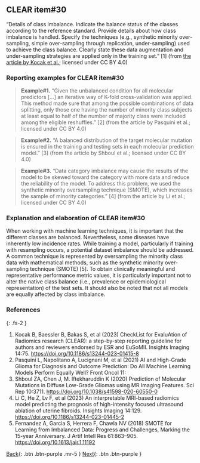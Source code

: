 ## CLEAR item#30


“Details of class imbalance. Indicate the balance status of the classes according to the reference standard. Provide details about how class imbalance is handled. Specify the techniques (e.g., synthetic minority over-sampling, simple over-sampling through replication, under-sampling) used to achieve the class balance. Clearly state these data augmentation and under-sampling strategies are applied only in the training set.” [1] (from [the article by Kocak et al.](https://insightsimaging.springeropen.com/articles/10.1186/s13244-023-01415-8); licensed under CC BY 4.0)


### Reporting examples for CLEAR item#30

> **Example#1.** “Given the unbalanced condition for all molecular predictors […] an iterative way of K-fold cross-validation was applied. This method made sure that among the possible combinations of data splitting, only those one having the number of minority class subjects at least equal to half of the number of majority class were included among the eligible reshuffles.” [2] (from the article by Pasquini et al.; licensed under CC BY 4.0)

> **Example#2.** “A balanced distribution of the target molecular mutation is ensured in the training and testing sets in each molecular prediction model.” [3] (from the article by Shboul et al.; licensed under CC BY 4.0)

> **Example#3.** “Data category imbalance may cause the results of the model to be skewed toward the category with more data and reduce the reliability of the model. To address this problem, we used the synthetic minority oversampling technique (SMOTE), which increases the sample of minority categories.” [4] (from the article by Li et al.; licensed under CC BY 4.0)

### Explanation and elaboration of CLEAR item#30

When working with machine learning techniques, it is important that the different classes are balanced. Nevertheless, some diseases have inherently low incidence rates. While training a model, particularly if training with resampling occurs, a potential dataset imbalance should be addressed. A common technique is represented by oversampling the minority class data with mathematical methods, such as the synthetic minority over-sampling technique (SMOTE) [5]. To obtain clinically meaningful and representative performance metric values, it is particularly important not to alter the native class balance (i.e., prevalence or epidemiological representation) of the test sets. It should also be noted that not all models are equally affected by class imbalance.

### References

{: .fs-2 }

1. 	Kocak B, Baessler B, Bakas S, et al (2023) CheckList for EvaluAtion of Radiomics research (CLEAR): a step-by-step reporting guideline for authors and reviewers endorsed by ESR and EuSoMII. Insights Imaging 14:75. https://doi.org/10.1186/s13244-023-01415-8
2. 	Pasquini L, Napolitano A, Lucignani M, et al (2021) AI and High-Grade Glioma for Diagnosis and Outcome Prediction: Do All Machine Learning Models Perform Equally Well? Front Oncol 11:
3. 	Shboul ZA, Chen J, M. Iftekharuddin K (2020) Prediction of Molecular Mutations in Diffuse Low-Grade Gliomas using MR Imaging Features. Sci Rep 10:3711. https://doi.org/10.1038/s41598-020-60550-0
4. 	Li C, He Z, Lv F, et al (2023) An interpretable MRI-based radiomics model predicting the prognosis of high-intensity focused ultrasound ablation of uterine fibroids. Insights Imaging 14:129. https://doi.org/10.1186/s13244-023-01445-2
5. 	Fernandez A, Garcia S, Herrera F, Chawla NV (2018) SMOTE for Learning from Imbalanced Data: Progress and Challenges, Marking the 15-year Anniversary. J Artif Intell Res 61:863–905. https://doi.org/10.1613/jair.1.11192


[Back](https://radiomic.github.io/CLEAR-E3/docs/Item2.html){: .btn .btn-purple .mr-5 }
[Next](https://radiomic.github.io/CLEAR-E3/docs/Item4.html){: .btn .btn-purple   }
